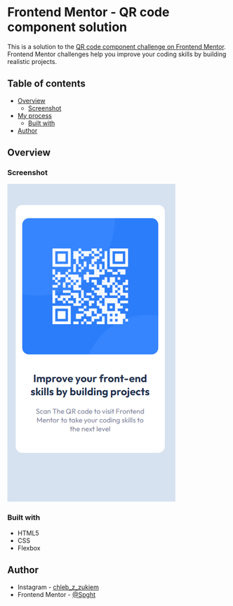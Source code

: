 # Frontend Mentor - QR code component solution

This is a solution to the [QR code component challenge on Frontend Mentor](https://www.frontendmentor.io/challenges/qr-code-component-iux_sIO_H). Frontend Mentor challenges help you improve your coding skills by building realistic projects. 

## Table of contents

- [Overview](#overview)
  - [Screenshot](#screenshot)
- [My process](#my-process)
  - [Built with](#built-with)
- [Author](#author)
## Overview

### Screenshot

![](./images/Screenshot.png)

### Built with

- HTML5
- CSS
- Flexbox

## Author

- Instagram - [chleb_z_zukiem](https://www.instagram.com/chleb_z_zukiem/)
- Frontend Mentor - [@Spght](https://www.frontendmentor.io/profile/yourusername)

